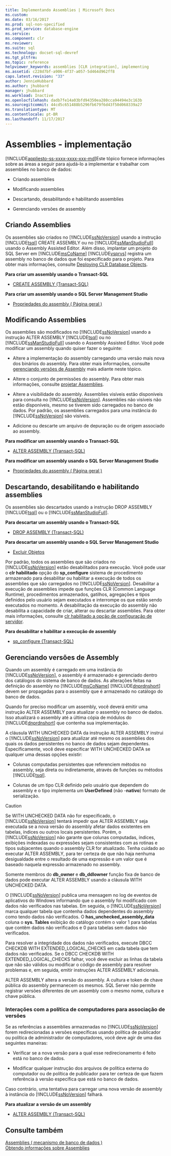 ```yaml
---
title: Implementando Assemblies | Microsoft Docs
ms.custom: 
ms.date: 03/16/2017
ms.prod: sql-non-specified
ms.prod_service: database-engine
ms.service: 
ms.component: clr
ms.reviewer: 
ms.suite: sql
ms.technology: docset-sql-devref
ms.tgt_pltfrm: 
ms.topic: reference
helpviewer_keywords: assemblies [CLR integration], implementing
ms.assetid: c228d7bf-a906-4f37-a057-5d464d962ff8
caps.latest.revision: "33"
author: JennieHubbard
ms.author: jhubbard
manager: jhubbard
ms.workload: Inactive
ms.openlocfilehash: dadb7fe14a03bfd94350ea280cca94494e3c163b
ms.sourcegitcommit: 44cd5c651488b5296fb679f6d43f50d068339a27
ms.translationtype: MT
ms.contentlocale: pt-BR
ms.lasthandoff: 11/17/2017
---
```

# <a name="assemblies---implementing"></a>Assemblies - implementação
[!INCLUDE[appliesto-ss-xxxx-xxxx-xxx-md](../../includes/appliesto-ss-xxxx-xxxx-xxx-md.md)]Este tópico fornece informações sobre as áreas a seguir para ajudá-lo a implementar e trabalhar com assemblies no banco de dados:  
  
-   Criando assemblies  
  
-   Modificando assemblies  
  
-   Descartando, desabilitando e habilitando assemblies  
  
-   Gerenciando versões de assembly  
  
## <a name="creating-assemblies"></a>Criando Assemblies  
 Os assemblies são criados no [!INCLUDE[ssNoVersion](../../includes/ssnoversion-md.md)] usando a instrução [!INCLUDE[tsql](../../includes/tsql-md.md)] CREATE ASSEMBLY ou no [!INCLUDE[ssManStudioFull](../../includes/ssmanstudiofull-md.md)] usando o Assembly Assisted Editor. Além disso, implantar um projeto do SQL Server em [!INCLUDE[msCoName](../../includes/msconame-md.md)] [!INCLUDE[vsprvs](../../includes/vsprvs-md.md)] registra um assembly no banco de dados que foi especificado para o projeto. Para obter mais informações, consulte [Deploying CLR Database Objects](../../relational-databases/clr-integration/deploying-clr-database-objects.md).  
  
 **Para criar um assembly usando o Transact-SQL**  
  
-   [CREATE ASSEMBLY &#40;Transact-SQL&#41;](../../t-sql/statements/create-assembly-transact-sql.md)  
  
 **Para criar um assembly usando o SQL Server Management Studio**  
  
-   [Propriedades do assembly &#40; Página geral &#41;](../../relational-databases/clr-integration/assemblies-properties.md)  
  
## <a name="modifying-assemblies"></a>Modificando Assemblies  
 Os assemblies são modificados no [!INCLUDE[ssNoVersion](../../includes/ssnoversion-md.md)] usando a instrução ALTER ASSEMBLY [!INCLUDE[tsql](../../includes/tsql-md.md)] ou no [!INCLUDE[ssManStudioFull](../../includes/ssmanstudiofull-md.md)] usando o Assembly Assisted Editor. Você pode modificar um assembly quando quiser fazer o seguinte:  
  
-   Altere a implementação do assembly carregando uma versão mais nova dos binários do assembly. Para obter mais informações, consulte [gerenciando versões de Assembly](#_managing) mais adiante neste tópico.  
  
-   Altere o conjunto de permissões do assembly. Para obter mais informações, consulte [projetar Assemblies](../../relational-databases/clr-integration/assemblies-designing.md).  
  
-   Altere a visibilidade do assembly. Assemblies visíveis estão disponíveis para consulta no [!INCLUDE[ssNoVersion](../../includes/ssnoversion-md.md)]. Assemblies não visíveis não estão disponíveis, mesmo se tiverem sido carregados no banco de dados. Por padrão, os assemblies carregados para uma instância do [!INCLUDE[ssNoVersion](../../includes/ssnoversion-md.md)] são visíveis.  
  
-   Adicione ou descarte um arquivo de depuração ou de origem associado ao assembly.  
  
 **Para modificar um assembly usando o Transact-SQL**  
  
-   [ALTER ASSEMBLY &#40;Transact-SQL&#41;](../../t-sql/statements/alter-assembly-transact-sql.md)  
  
 **Para modificar um assembly usando o SQL Server Management Studio**  
  
-   [Propriedades do assembly &#40; Página geral &#41;](../../relational-databases/clr-integration/assemblies-properties.md)  
  
## <a name="dropping-disabling-and-enabling-assemblies"></a>Descartando, desabilitando e habilitando assemblies  
 Os assemblies são descartados usando a instrução DROP ASSEMBLY [!INCLUDE[tsql](../../includes/tsql-md.md)] ou o [!INCLUDE[ssManStudioFull](../../includes/ssmanstudiofull-md.md)].  
  
 **Para descartar um assembly usando o Transact-SQL**  
  
-   [DROP ASSEMBLY &#40;Transact-SQL&#41;](../../t-sql/statements/drop-assembly-transact-sql.md)  
  
 **Para descartar um assembly usando o SQL Server Management Studio**  
  
-   [Excluir Objetos](http://msdn.microsoft.com/library/49541441-179c-40d3-ba0c-01bcae545984)  
  
 Por padrão, todos os assemblies que são criados no [!INCLUDE[ssNoVersion](../../includes/ssnoversion-md.md)] estão desabilitados para execução. Você pode usar o **clr habilitado** opção do **sp_configure** sistema de procedimento armazenado para desabilitar ou habilitar a execução de todos os assemblies que são carregados no [!INCLUDE[ssNoVersion](../../includes/ssnoversion-md.md)]. Desabilitar a execução de assemblies impede que funções CLR (Common Language Runtime), procedimentos armazenados, gatilhos, agregações e tipos definidos pelo usuário sejam executados e interrompe os que estão sendo executados no momento. A desabilitação da execução do assembly não desabilita a capacidade de criar, alterar ou descartar assemblies. Para obter mais informações, consulte [clr habilitado a opção de configuração de servidor](../../database-engine/configure-windows/clr-enabled-server-configuration-option.md).  
  
 **Para desabilitar e habilitar a execução de assembly**  
  
-   [sp_configure &#40;Transact-SQL&#41;](../../relational-databases/system-stored-procedures/sp-configure-transact-sql.md)  
  
##  <a name="_managing"></a>Gerenciando versões de Assembly  
 Quando um assembly é carregado em uma instância do [!INCLUDE[ssNoVersion](../../includes/ssnoversion-md.md)], o assembly é armazenado e gerenciado dentro dos catálogos do sistema de banco de dados. As alterações feitas na definição do assembly no [!INCLUDE[msCoName](../../includes/msconame-md.md)] [!INCLUDE[dnprdnshort](../../includes/dnprdnshort-md.md)] devem ser propagadas para o assembly que é armazenado no catálogo do banco de dados.  
  
 Quando for preciso modificar um assembly, você deverá emitir uma instrução ALTER ASSEMBLY para atualizar o assembly no banco de dados. Isso atualizará o assembly até a última cópia de módulos do [!INCLUDE[dnprdnshort](../../includes/dnprdnshort-md.md)] que contenha sua implementação.  
  
 A cláusula WITH UNCHECKED DATA da instrução ALTER ASSEMBLY instrui o [!INCLUDE[ssNoVersion](../../includes/ssnoversion-md.md)] para atualizar até mesmo os assemblies dos quais os dados persistentes no banco de dados sejam dependentes. Especificamente, você deve especificar WITH UNCHECKED DATA se qualquer uma dessas opções existir:  
  
-   Colunas computadas persistentes que referenciem métodos no assembly, seja direta ou indiretamente, através de funções ou métodos [!INCLUDE[tsql](../../includes/tsql-md.md)].  
  
-   Colunas de um tipo CLR definido pelo usuário que dependem do assembly e o tipo implementa um **UserDefined** (não -**nativo**) formato de serialização.  
  
> [!CAUTION]  
>  Se WITH UNCHECKED DATA não for especificado, o [!INCLUDE[ssNoVersion](../../includes/ssnoversion-md.md)] tentará impedir que ALTER ASSEMBLY seja executada se a nova versão do assembly afetar dados existentes em tabelas, índices ou outros locais persistentes. Porém, o [!INCLUDE[ssNoVersion](../../includes/ssnoversion-md.md)] não garante que colunas computadas, índices, exibições indexadas ou expressões sejam consistentes com as rotinas e tipos subjacentes quando o assembly CLR for atualizado. Tenha cuidado ao executar ALTER ASSEMBLY, para ter certeza de que não haja nenhuma desigualdade entre o resultado de uma expressão e um valor que é baseado naquela expressão armazenado no assembly.  
  
 Somente membros do **db_owner** e **db_ddlowner** função fixa de banco de dados pode executar ALTER ASSEMBLY usando a cláusula WITH UNCHECKED DATA.  
  
 O [!INCLUDE[ssNoVersion](../../includes/ssnoversion-md.md)] publica uma mensagem no log de eventos de aplicativos do Windows informando que o assembly foi modificado com dados não verificados nas tabelas. Em seguida, o [!INCLUDE[ssNoVersion](../../includes/ssnoversion-md.md)] marca qualquer tabela que contenha dados dependentes do assembly como tendo dados não verificados. O **has_unchecked_assembly_data** coluna o **sys. Tables** exibição do catálogo contém o valor 1 para tabelas que contêm dados não verificados e 0 para tabelas sem dados não verificados.  
  
 Para resolver a integridade dos dados não verificados, execute DBCC CHECKDB WITH EXTENDED_LOGICAL_CHECKS em cada tabela que tem dados não verificados. Se o DBCC CHECKDB WITH EXTENDED_LOGICAL_CHECKS falhar, você deve excluir as linhas da tabela que não são válidos ou modificar o código de assembly para resolver problemas e, em seguida, emitir instruções ALTER ASSEMBLY adicionais.  
  
 ALTER ASSEMBLY altera a versão do assembly. A cultura e token de chave pública do assembly permanecem os mesmos. SQL Server não permite registrar versões diferentes de um assembly com o mesmo nome, cultura e chave pública.  
  
### <a name="interactions-with-computer-wide-policy-for-version-binding"></a>Interações com a política de computadores para associação de versões  
 Se as referências a assemblies armazenadas no [!INCLUDE[ssNoVersion](../../includes/ssnoversion-md.md)] forem redirecionadas a versões específicas usando política de publicador ou política de administrador de computadores, você deve agir de uma das seguintes maneiras:  
  
-   Verificar se a nova versão para a qual esse redirecionamento é feito está no banco de dados.  
  
-   Modificar qualquer instrução dos arquivos de política externa do computador ou de política de publicador para ter certeza de que fazem referência à versão específica que está no banco de dados.  
  
 Caso contrário, uma tentativa para carregar uma nova versão de assembly à instância do [!INCLUDE[ssNoVersion](../../includes/ssnoversion-md.md)] falhará.  
  
 **Para atualizar a versão de um assembly**  
  
-   [ALTER ASSEMBLY &#40;Transact-SQL&#41;](../../t-sql/statements/alter-assembly-transact-sql.md)  
  
## <a name="see-also"></a>Consulte também  
 [Assemblies &#40; mecanismo de banco de dados &#41;](../../relational-databases/clr-integration/assemblies-database-engine.md)   
 [Obtendo informações sobre Assemblies](../../relational-databases/clr-integration/assemblies-getting-information.md)  
  
  
